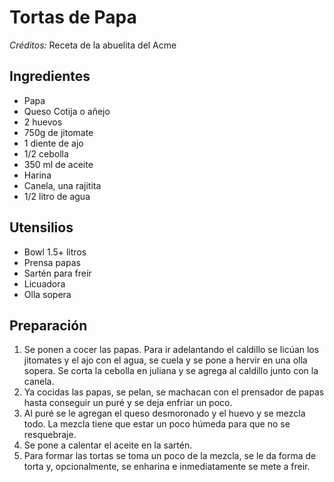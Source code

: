 # Tortas de Papa

*Créditos:* Receta de la abuelita del Acme

## Ingredientes

- Papa
- Queso Cotija o añejo
- 2 huevos
- 750g de jitomate
- 1 diente de ajo
- 1/2 cebolla
- 350 ml de aceite 
- Harina
- Canela, una rajitita
- 1/2 litro de agua

## Utensilios

- Bowl 1.5+ litros
- Prensa papas
- Sartén para freír
- Licuadora
- Olla sopera

## Preparación

1. Se ponen a cocer las papas. Para ir adelantando el caldillo se licúan los jitomates y el ajo con el agua, se cuela y se pone a hervir en una olla sopera. Se corta la cebolla en juliana y se agrega al caldillo junto con la canela.
2. Ya cocidas las papas, se pelan, se machacan con el prensador de papas hasta conseguir un puré y se deja enfriar un poco.
3. Al puré se le agregan el queso desmoronado y el huevo y se mezcla todo. La mezcla tiene que estar un poco húmeda para que no se resquebraje.
4. Se pone a calentar el aceite en la sartén.
5. Para formar las tortas se toma un poco de la mezcla, se le da forma de torta y, opcionalmente, se enharina e inmediatamente se mete a freir.
